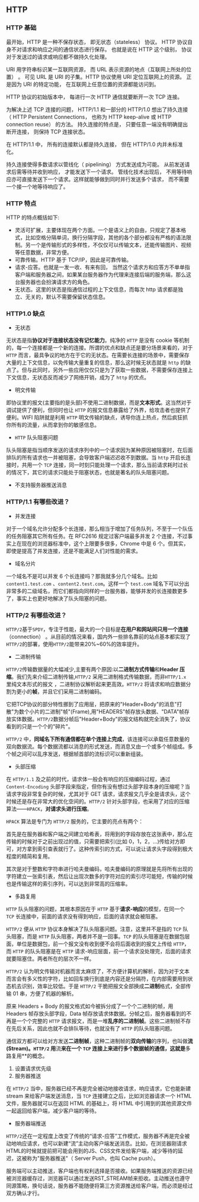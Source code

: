 ## HTTP

### HTTP 基础

最开始，HTTP 是一种不保存状态， 即无状态（stateless） 协议。 HTTP 协议自身不对请求和响应之间的通信状态进行保存。 也就是说在 HTTP 这个级别， 协议对于发送过的请求或响应都不做持久化处理。

URI 用字符串标识某一互联网资源， 而 URL 表示资源的地点（互联网上所处的位置） 。 可见 URL 是 URI 的子集。HTTP 协议使用 URI 定位互联网上的资源。 正是因为 URI 的特定功能， 在互联网上任意位置的资源都能访问到。

HTTP 协议的初始版本中， 每进行一次 HTTP 通信就要断开一次 TCP 连接。

为解决上述 TCP 连接的问题， HTTP/1.1 和一部分的 HTTP/1.0 想出了持久连接（ HTTP Persistent Connections， 也称为 HTTP keep-alive 或 HTTP connection reuse） 的方法。 持久连接的特点是， 只要任意一端没有明确提出断开连接， 则保持 TCP 连接状态。

在 HTTP/1.1 中， 所有的连接默认都是持久连接， 但在 HTTP/1.0 内并未标准化。

持久连接使得多数请求以管线化（ pipelining） 方式发送成为可能。 从前发送请求后需等待并收到响应， 才能发送下一个请求。 管线化技术出现后， 不用等待响应亦可直接发送下一个请求。这样就能够做到同时并行发送多个请求， 而不需要一个接一个地等待响应了。

### HTTP 特点

HTTP 的特点概括如下:

- 灵活可扩展，主要体现在两个方面。一个是语义上的自由，只规定了基本格式，比如空格分隔单词，换行分隔字段，其他的各个部分都没有严格的语法限制。另一个是传输形式的多样性，不仅仅可以传输文本，还能传输图片、视频等任意数据，非常方便。
- 可靠传输。HTTP 基于 TCP/IP，因此是可靠传输。
- 请求-应答。也就是一发一收、有来有回， 当然这个请求方和应答方不单单指客户端和服务器之间，如果某台服务器作为代理来连接后端的服务端，那么这台服务器也会扮演请求方的角色。
- 无状态。这里的状态是指通信过程的上下文信息，而每次 http 请求都是独立、无关的，默认不需要保留状态信息。

### HTTP1.0 缺点

- 无状态

无状态是指**协议对于连接状态没有记忆能力**。纯净的 `HTTP` 是没有 cookie 等机制的，每一个连接都是一个新的连接。所谓的优点和缺点还是要分场景来看的，对于 `HTTP` 而言，最具争议的地方在于它的无状态。在需要长连接的场景中，需要保存大量的上下文信息，以免传输大量重复的信息，那么这时候无状态就是 `http` 的缺点了。但与此同时，另外一些应用仅仅只是为了获取一些数据，不需要保存连接上下文信息，无状态反而减少了网络开销，成为了 `http` 的优点。

- 明文传输

即协议里的报文(主要指的是头部)不使用二进制数据，而是**文本形式**。这当然对于调试提供了便利，但同时也让 `HTTP` 的报文信息暴露给了外界，给攻击者也提供了便利。WIFI 陷阱就是利用 `HTTP` 明文传输的缺点，诱导你连上热点，然后疯狂抓你所有的流量，从而拿到你的敏感信息。

- `HTTP` 队头阻塞问题

队头阻塞是指当顺序发送的请求序列中的一个请求因为某种原因被阻塞时，在后面排队的所有请求也一并被阻塞，会导致客户端迟迟收不到数据。当 `http` 开启长连接时，共用一个 `TCP` 连接，同一时刻只能处理一个请求，那么当前请求耗时过长的情况下，其它的请求只能处于阻塞状态，也就是著名的队头阻塞问题。

- 不支持服务器推送消息

### HTTP/1.1 有哪些改进？

- 并发连接

对于一个域名允许分配多个长连接，那么相当于增加了任务队列，不至于一个队伍的任务阻塞其它所有任务。在 RFC2616 规定过客户端最多并发 2 个连接，不过事实上在现在的浏览器标准中，这个上限要多很多，Chrome 中是 6 个。但其实，即使是提高了并发连接，还是不能满足人们对性能的需求。

- 域名分片

一个域名不是可以并发 6 个长连接吗？那我就多分几个域名。比如 `content1.test.com` 、`content2.test.com`。这样一个 `test.com` 域名下可以分出非常多的二级域名，而它们都指向同样的一台服务器，能够并发的长连接数更多了，事实上也更好地解决了队头阻塞的问题。

### HTTP/2 有哪些改进？

`HTTP/2`基于`SPDY`，专注于性能，最大的一个目标是**在用户和网站间只用一个连接**（connection） 。从目前的情况来看，国内外一些排名靠前的站点基本都实现了`HTTP/2`的部署，使用`HTTP/2`能带来20%~60%的效率提升。

- 二进制传输

`HTTP/2`传输数据量的大幅减少,主要有两个原因:以**二进制方式传输**和**Header 压缩**。我们先来介绍二进制传输,`HTTP/2` 采用二进制格式传输数据，而非`HTTP/1.x` 里纯文本形式的报文 ，二进制协议解析起来更高效。`HTTP/2` 将请求和响应数据分割为更小的**帧**，并且它们采用二进制编码。

它把TCP协议的部分特性挪到了应用层，把原来的"Header+Body"的消息"打散"为数个小片的二进制"帧"(Frame),用"HEADERS"帧存放头数据、"DATA"帧存放实体数据。`HTTP/2`数据分帧后"Header+Body"的报文结构就完全消失了，协议看到的只是一个个的"碎片"。

`HTTP/2` 中，**同域名下所有通信都在单个连接上完成**，该连接可以承载任意数量的双向数据流。每个数据流都以消息的形式发送，而消息又由一个或多个帧组成。多个帧之间可以乱序发送，根据帧首部的流标识可以重新组装。

- 头部压缩

在 `HTTP/1.1` 及之前的时代，请求体一般会有响应的压缩编码过程，通过 `Content-Encoding` 头部字段来指定，但你有没有想过头部字段本身的压缩呢？当请求字段非常复杂的时候，尤其对于 GET 请求，请求报文几乎全是请求头，这个时候还是存在非常大的优化空间的。`HTTP/2` 针对头部字段，也采用了对应的压缩算法——`HPACK`，**对请求头进行压缩**。

`HPACK` 算法是专门为 `HTTP/2` 服务的，它主要的亮点有两个：

首先是在服务器和客户端之间建立哈希表，将用到的字段存放在这张表中，那么在传输的时候对于之前出现过的值，只需要把索引(比如 0，1，2，...)传给对方即可，对方拿到索引查表就行了。这种传索引的方式，可以说让请求头字段得到极大程度的精简和复用。

其次是对于整数和字符串进行哈夫曼编码，哈夫曼编码的原理就是先将所有出现的字符建立一张索引表，然后让出现次数多的字符对应的索引尽可能短，传输的时候也是传输这样的索引序列，可以达到非常高的压缩率。

- 多路复用

`HTTP` 队头阻塞的问题，其根本原因在于 `HTTP` 基于**请求-响应**的模型，在同一个 `TCP` 长连接中，前面的请求没有得到响应，后面的请求就会被阻塞。

`HTTP/2` 便从 `HTTP` 协议本身解决了队头阻塞问题。注意，这里并不是指的 `TCP` 队头阻塞，而是 `HTTP` 队头阻塞，两者并不是一回事。`TCP` 的队头阻塞是在数据包层面，单位是数据包，前一个报文没有收到便不会将后面收到的报文上传给 `HTTP`，而 `HTTP` 的队头阻塞是在 `HTTP` 请求-响应层面，前一个请求没处理完，后面的请求就要阻塞住。两者所在的层次不一样。

`HTTP/2` 认为明文传输对机器而言太麻烦了，不方便计算机的解析，因为对于文本而言会有多义性的字符，比如回车换行到底是内容还是分隔符，在内部需要用到状态机去识别，效率比较低。于是 `HTTP/2` 干脆把报文全部换成**二进制**格式，全部传输 01 串，方便了机器的解析。

原来 Headers + Body 的报文格式如今被拆分成了一个个二进制的帧，用 Headers 帧存放头部字段，Data 帧存放请求体数据。分帧之后，服务器看到的不再是一个个完整的 `HTTP` 请求报文，而是一堆**乱序的二进制帧**。这些二进制帧不存在先后关系，因此也就不会排队等待，也就没有了 `HTTP` 的队头阻塞问题。

通信双方都可以给对方发送**二进制帧**，这种二进制帧的**双向传输**的序列，也叫做**流(Stream)。`HTTP/2` 用**流**来在一个 `TCP` 连接上来进行多个数据帧的通信，这就是**多路复用**的概念。

1. 设置请求优先级
2. 服务器推送

在 `HTTP/2` 当中，服务器已经不再是完全被动地接收请求，响应请求，它也能新建 stream 来给客户端发送消息，当 `TCP` 连接建立之后，比如浏览器请求一个 HTML 文件，服务器就可以在返回 HTML 的基础上，将 HTML 中引用到的其他资源文件一起返回给客户端，减少客户端的等待。

- 服务器端推送

`HTTP/2`还在一定程度上改变了传统的“请求-应答”工作模式，服务器不再是完全被动地响应请求，也可以新建“流”主动向客户端发送消息。比如，在浏览器刚请求HTML的时候就提前把可能会用到的JS、CSS文件发给客户端，减少等待的延迟，这被称为"服务器推送"（ Server Push，也叫 Cache push）。

服务端可以主动推送，客户端也有权利选择是否接收。如果服务端推送的资源已经被浏览器缓存过，浏览器可以通过发送RST_STREAM帧来拒收。主动推送也遵守同源策略，换句话说，服务器不能随便将第三方资源推送给客户端，而必须是经过双方确认才行。

[](https://juejin.cn/post/6995109407545622542)
